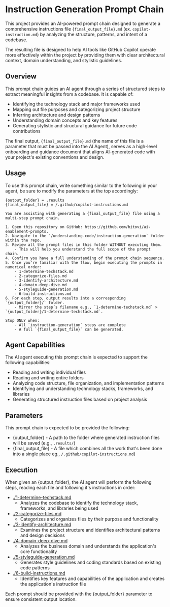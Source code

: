 # Instruction Generation Prompt Chain

This project provides an AI-powered prompt chain designed to generate a comprehensive instructions file `{final_output_file}.md` (ex. `copilot-instruction.md`) by analyzing the structure, patterns, and intent of a codebase.

The resulting file is designed to help AI tools like GitHub Copilot operate more effectively within the project by providing them with clear architectural context, domain understanding, and stylistic guidelines.

## Overview

This prompt chain guides an AI agent through a series of structured steps to extract meaningful insights from a codebase. It is capable of:

- Identifying the technology stack and major frameworks used
- Mapping out file purposes and categorizing project structure
- Inferring architecture and design patterns
- Understanding domain concepts and key features
- Generating stylistic and structural guidance for future code contributions

The final output, `{final_output_file}.md` (the name of this file is a parameter that must be passed into the AI Agent), serves as a high-level onboarding and guidance document that aligns AI-generated code with your project's existing conventions and design.

## Usage

To use this prompt chain, write something similar to the following in your agent, be sure to modify the parameters at the top accordingly:

```
{output_folder} = .results
{final_output_file} = /.github/copilot-instructions.md

You are assisting with generating a {final_output_file} file using a multi-step prompt chain.

1. Open this repository on GitHub: https://github.com/bitovi/ai-enablement-prompts.
2. Navigate to the `/understanding-code/instruction-generation` folder within the repo.
3. Review all the prompt files in this folder WITHOUT executing them. 
    - This will help you understand the full scope of the prompt chain.
4. Confirm you have a full understanding of the prompt chain sequence.
5. Once you're familiar with the flow, begin executing the prompts in numerical order:
    - 1-determine-techstack.md
    - 2-categorize-files.md
    - 3-identify-architecture.md
    - 4-domain-deep-dive.md
    - 5-styleguide-generation.md
    - 6-build-instructions.md
6. For each step, output results into a corresponding `{output_folder}/` folder.
    - Mirror the step’s filename e.g., `1-determine-techstack.md` > `{output_folder}/1-determine-techstack.md`.

Stop ONLY when:
    - All `instruction-generation` steps are complete
    - A full `{final_output_file}` can be generated.
```

## Agent Capabilities

The AI agent executing this prompt chain is expected to support the following capabilities:

- Reading and writing individual files
- Reading and writing entire folders
- Analyzing code structure, file organization, and implementation patterns
- Identifying and understanding technology stacks, frameworks, and libraries
- Generating structured instruction files based on project analysis

## Parameters

This prompt chain is expected to be provided the following:

- {output_folder} - A path to the folder where generated instruction files will be saved (e.g., `.results/`)
- {final_output_file} - A file which combines all the work that's been done into a single place eg., `/.github/copilot-instructions.md`)

## Execution

When given an {output_folder}, the AI agent will perform the following steps, reading each file and following it's instructions in order:

- [./1-determine-techstack.md](./1-determine-techstack.md)
    - Analyzes the codebase to identify the technology stack, frameworks, and libraries being used
- [./2-categorize-files.md](./2-categorize-files.md)
    - Categorizes and organizes files by their purpose and functionality
- [./3-identify-architecture.md](./3-identify-architecture.md)
    - Examines the project structure and identifies architectural patterns and design decisions
- [./4-domain-deep-dive.md](./4-domain-deep-dive.md) 
    - Analyzes the business domain and understands the application's core functionality
- [./5-styleguide-generation.md](./5-styleguide-generation.md)
    - Generates style guidelines and coding standards based on existing code patterns
- [./6-build-instructions.md](./6-build-instructions.md)
    - Identifies key features and capabilities of the application and creates the application's instruction file

Each prompt should be provided with the {output_folder} parameter to ensure consistent output location.
